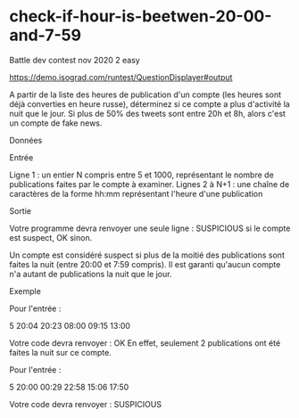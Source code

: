 # check-if-hour-is-beetwen-20-00-and-7-59
Battle dev contest nov 2020 2 easy

https://demo.isograd.com/runtest/QuestionDisplayer#output

A partir de la liste des heures de publication d'un compte (les heures sont déjà converties en heure russe), déterminez si ce compte a plus d'activité la nuit que le jour. Si plus de 50% des tweets sont entre 20h et 8h, alors c'est un compte de fake news.


Données

Entrée

Ligne 1 : un entier N compris entre 5 et 1000, représentant le nombre de publications faites par le compte à examiner.
Lignes 2 à N+1 : une chaîne de caractères de la forme hh:mm représentant l'heure d'une publication

Sortie

Votre programme devra renvoyer une seule ligne : SUSPICIOUS si le compte est suspect, OK sinon.

Un compte est considéré suspect si plus de la moitié des publications sont faites la nuit (entre 20:00 et 7:59 compris). Il est garanti qu'aucun compte n'a autant de publications la nuit que le jour.


Exemple

Pour l'entrée :

5
20:04
20:23
08:00
09:15
13:00


Votre code devra renvoyer : OK
En effet, seulement 2 publications ont été faites la nuit sur ce compte.

Pour l'entrée :

5
20:00
00:29
22:58
15:06
17:50


Votre code devra renvoyer : SUSPICIOUS
